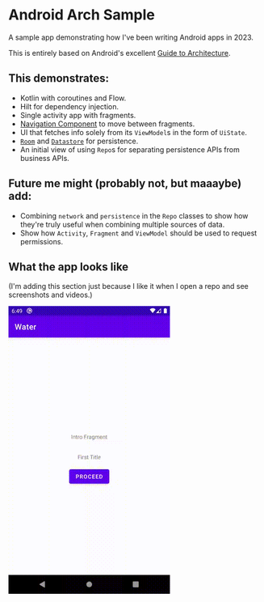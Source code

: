 # Android Arch Sample

A sample app demonstrating how I've been writing Android apps in 2023.

This is entirely based on Android's
excellent [Guide to Architecture](https://developer.android.com/topic/architecture).

## This demonstrates:

- Kotlin with coroutines and Flow.
- Hilt for dependency injection.
- Single activity app with fragments.
- [Navigation Component](https://developer.android.com/guide/navigation/get-started) to move between
  fragments.
- UI that fetches info solely from its `ViewModel`s in the form of `UiState`.
- [`Room`](https://developer.android.com/training/data-storage/room)
  and [`Datastore`](https://developer.android.com/topic/libraries/architecture/datastore) for
  persistence.
- An initial view of using `Repo`s for separating persistence APIs from business APIs.

## Future me might (probably not, but maaaybe) add:

- Combining `network` and `persistence` in the `Repo` classes to show how they're truly useful when
  combining multiple sources of data.
- Show how `Activity`, `Fragment` and `ViewModel` should be used to request permissions.

## What the app looks like

(I'm adding this section just because I like it when I open a repo and see screenshots and videos.)

![gif](screenshots/gif.gif)
